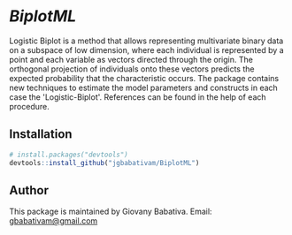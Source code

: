 # *BiplotML*

Logistic Biplot is a method that allows representing multivariate binary data on a subspace of low dimension, where each individual is represented by a point and each variable as vectors directed through the origin. The orthogonal projection of individuals onto these vectors predicts the expected probability that the characteristic occurs. The package contains new techniques to estimate the model parameters and constructs in each case the 'Logistic-Biplot'. References can be found in the help of each procedure.

## Installation

``` r
# install.packages("devtools")
devtools::install_github("jgbabativam/BiplotML")
```

## Author

This package is maintained by Giovany Babativa. Email: gbabativam@gmail.com
